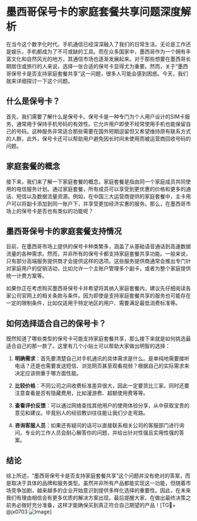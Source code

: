 # 墨西哥保号卡的家庭套餐共享问题深度解析

在当今这个数字化时代，手机通信已经深深融入了我们的日常生活。无论是工作还是娱乐，手机都成为了不可或缺的工具。而在众多国家中，墨西哥作为一个拥有丰富文化和自然风光的地方，其通信市场也逐渐发展起来。对于那些想要在墨西哥长期居住或旅行的人来说，选择一张合适的保号卡显得尤为重要。然而，关于“墨西哥保号卡是否支持家庭套餐共享”这一问题，很多人可能会感到困惑。今天，我们就来详细探讨一下这个问题。

## 什么是保号卡？

首先，我们需要了解什么是保号卡。保号卡是一种专门为个人用户设计的SIM卡服务，通常用于保持手机号码的有效性。它允许用户即使不经常使用手机也能保留自己的号码。这种服务非常适合那些需要在国外短期逗留但又希望维持原有联系方式的人群。此外，保号卡还可以帮助用户避免因长时间未使用而被运营商回收号码的问题。

## 家庭套餐的概念

接下来，我们来了解一下家庭套餐的概念。家庭套餐是指由同一个家庭成员共同使用的电信服务计划。通过家庭套餐，所有成员可以享受到更优惠的价格和更多的通话、短信以及数据流量资源。例如，在中国三大运营商提供的家庭套餐中，主卡用户可以将副卡添加到同一账户下，并享受更加经济实惠的服务。那么，在墨西哥市场上的保号卡是否也有类似的功能呢？

## 墨西哥保号卡的家庭套餐支持情况

目前，在墨西哥市场上提供的保号卡种类繁多，涵盖了从基础语音通话到高速数据流量的各种需求。然而，并非所有的保号卡都支持家庭套餐共享功能。一般来说，只有部分高端服务提供商才会提供这样的选项。这些服务提供商通常会推出专门针对家庭用户的促销活动，比如允许一个主账户管理多个副卡，或者为整个家庭提供统一计费方案等。

如果你正在考虑购买墨西哥保号卡并希望将其纳入家庭套餐内，建议先仔细阅读各家公司官网上的相关条款与条件。因为即使是支持家庭套餐共享的服务也可能存在一定的限制条件，比如仅适用于特定地区的用户、需要满足最低消费标准等。

## 如何选择适合自己的保号卡？

既然知道了哪些类型的保号卡可能支持家庭套餐共享，那么接下来就是如何挑选最适合自己的那一款了。这里有几个小贴士可以帮助大家做出明智的选择：

1. **明确需求**：首先要清楚自己对手机通讯的具体需求是什么。是单纯地需要接听电话？还是也需要发送短信、浏览网页甚至观看视频？根据自己的实际需求来决定应该侧重于哪方面性能。
   
2. **比较价格**：不同公司之间收费标准差异很大，因此一定要货比三家。同时还要注意查看是否有隐藏费用，比如漫游费、超额使用费等等。

3. **查看评价反馈**：可以通过网络查找其他用户的使用体验分享，从中获取宝贵的意见和建议。毕竟别人的经验教训往往能让我们少走弯路。

4. **咨询客服人员**：如果还有疑问的话可以直接联系相关公司的客服部门进行询问。专业的工作人员会耐心解答你的问题，并给出针对性强且实用性强的答案。

## 结论

综上所述，“墨西哥保号卡是否支持家庭套餐共享”这个问题并没有绝对的答案，而是取决于具体的品牌和服务类型。虽然并非所有产品都能实现这一功能，但随着市场竞争加剧，越来越多的企业开始意识到提供多样化选择的重要性。因此，在未来我们有理由相信会有更多优质的解决方案出现。最后提醒大家，在做出最终决策之前务必做好充分准备，这样才能确保买到真正符合自己期望的产品！[TG💪+ @jx0703 ![Image](https://github.com/user-attachments/assets/dbca1d08-cadb-493c-b0ec-ad6f7a83f270)]